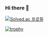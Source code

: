 ### Hi there 👋

[![Solved.ac
프로필](http://mazassumnida.wtf/api/v2/generate_badge?boj=dadol)](https://solved.ac/dadol)

[![trophy](https://github-profile-trophy.vercel.app/?username=dazzul94)](https://github.com/dazzul94/github-profile-trophy)

<!--
**dazzul94/dazzul94** is a ✨ _special_ ✨ repository because its `README.md` (this file) appears on your GitHub profile.

Here are some ideas to get you started:

- 🔭 I’m currently working on ...
- 🌱 I’m currently learning ...
- 👯 I’m looking to collaborate on ...
- 🤔 I’m looking for help with ...
- 💬 Ask me about ...
- 📫 How to reach me: ...
- 😄 Pronouns: ...
- ⚡ Fun fact: ...
-->
